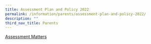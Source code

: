 ```yaml
---
title: Assessment Plan and Policy 2022
permalink: /information/parents/assessment-plan-and-policy-2022/
description: ""
third_nav_title: Parents
---
```

[Assessment Matters](https://moe-bartleysec-staging.netlify.app/our-holistic-curriculum/instructional-programmes/assessment-matters)